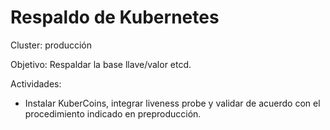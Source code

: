 # Respaldo de Kubernetes

Cluster:
producción

Objetivo:
Respaldar la base llave/valor etcd.

Actividades:
- Instalar KuberCoins, integrar liveness probe y validar de acuerdo con el procedimiento indicado en preproducción.